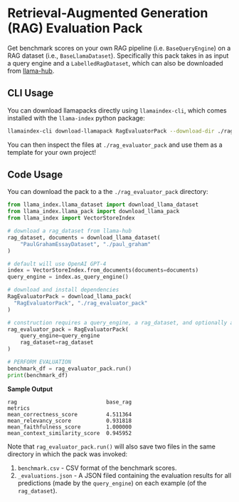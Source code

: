 # Retrieval-Augmented Generation (RAG) Evaluation Pack

Get benchmark scores on your own RAG pipeline (i.e. `BaseQueryEngine`) on a RAG 
dataset (i.e., `BaseLlamaDataset`). Specifically this pack takes in as input a
query engine and a `LabelledRagDataset`, which can also be downloaded from
[llama-hub](https://llamahub.ai).

## CLI Usage

You can download llamapacks directly using `llamaindex-cli`, which comes installed with the `llama-index` python package:

```bash
llamaindex-cli download-llamapack RagEvaluatorPack --download-dir ./rag_evaluator_pack
```

You can then inspect the files at `./rag_evaluator_pack` and use them as a template for your own project!

## Code Usage

You can download the pack to a the `./rag_evaluator_pack` directory:

```python
from llama_index.llama_dataset import download_llama_dataset
from llama_index.llama_pack import download_llama_pack
from llama_index import VectorStoreIndex

# download a rag_dataset from llama-hub
rag_dataset, documents = download_llama_dataset(
    "PaulGrahamEssayDataset", "./paul_graham"
)

# default will use OpenAI GPT-4
index = VectorStoreIndex.from_documents(documents=documents)
query_engine = index.as_query_engine()

# download and install dependencies
RagEvaluatorPack = download_llama_pack(
  "RagEvaluatorPack", "./rag_evaluator_pack"
)

# construction requires a query_engine, a rag_dataset, and optionally a judge_llm
rag_evaluator_pack = RagEvaluatorPack(
    query_engine=query_engine
    rag_dataset=rag_dataset
)

# PERFORM EVALUATION
benchmark_df = rag_evaluator_pack.run()
print(benchmark_df)
```

**Sample Output**
```
rag                            base_rag
metrics                                
mean_correctness_score         4.511364
mean_relevancy_score           0.931818
mean_faithfulness_score        1.000000
mean_context_similarity_score  0.945952
```

Note that `rag_evaluator_pack.run()` will also save two files in the same directory
in which the pack was invoked:

1. `benchmark.csv` - CSV format of the benchmark scores.
2. `_evaluations.json` - A JSON filed containing the evaluation results for all predictions (made by the `query_engine`) on each example (of the `rag_dataset`).